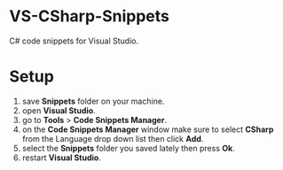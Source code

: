 # VS-CSharp-Snippets
C# code snippets for Visual Studio.

# Setup
1. save **Snippets** folder on your machine.
2. open **Visual Studio**.
3. go to **Tools** > **Code Snippets Manager**.
4. on the **Code Snippets Manager** window make sure to select **CSharp** from the Language drop down list then click **Add**.
5. select the **Snippets** folder you saved lately then press **Ok**.
6. restart **Visual Studio**.
